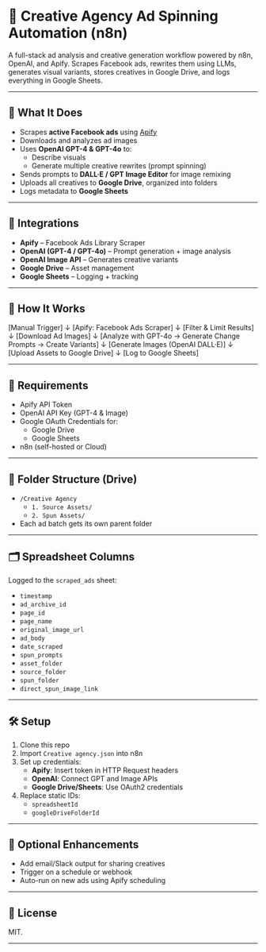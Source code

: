 # 🧠 Creative Agency Ad Spinning Automation (n8n)

A full-stack ad analysis and creative generation workflow powered by n8n, OpenAI, and Apify. Scrapes Facebook ads, rewrites them using LLMs, generates visual variants, stores creatives in Google Drive, and logs everything in Google Sheets.

---

## 📌 What It Does

- Scrapes **active Facebook ads** using [Apify](https://apify.com)
- Downloads and analyzes ad images
- Uses **OpenAI GPT-4 & GPT-4o** to:
  - Describe visuals
  - Generate multiple creative rewrites (prompt spinning)
- Sends prompts to **DALL·E / GPT Image Editor** for image remixing
- Uploads all creatives to **Google Drive**, organized into folders
- Logs metadata to **Google Sheets**

---

## 🧩 Integrations

- **Apify** – Facebook Ads Library Scraper
- **OpenAI (GPT-4 / GPT-4o)** – Prompt generation + image analysis
- **OpenAI Image API** – Generates creative variants
- **Google Drive** – Asset management
- **Google Sheets** – Logging + tracking

---

## 🚀 How It Works

[Manual Trigger]
↓
[Apify: Facebook Ads Scraper]
↓
[Filter & Limit Results]
↓
[Download Ad Images]
↓
[Analyze with GPT-4o → Generate Change Prompts → Create Variants]
↓
[Generate Images (OpenAI DALL·E)]
↓
[Upload Assets to Google Drive]
↓
[Log to Google Sheets]


---

## 🧰 Requirements

- Apify API Token
- OpenAI API Key (GPT-4 & Image)
- Google OAuth Credentials for:
  - Google Drive
  - Google Sheets
- n8n (self-hosted or Cloud)

---

## 📁 Folder Structure (Drive)

- `/Creative Agency`
  - `1. Source Assets/`
  - `2. Spun Assets/`
- Each ad batch gets its own parent folder

---

## 🗂 Spreadsheet Columns

Logged to the `scraped_ads` sheet:
- `timestamp`
- `ad_archive_id`
- `page_id`
- `page_name`
- `original_image_url`
- `ad_body`
- `date_scraped`
- `spun_prompts`
- `asset_folder`
- `source_folder`
- `spun_folder`
- `direct_spun_image_link`

---

## 🛠 Setup

1. Clone this repo
2. Import `Creative agency.json` into n8n
3. Set up credentials:
   - **Apify**: Insert token in HTTP Request headers
   - **OpenAI**: Connect GPT and Image APIs
   - **Google Drive/Sheets**: Use OAuth2 credentials
4. Replace static IDs:
   - `spreadsheetId`
   - `googleDriveFolderId`

---

## 🧪 Optional Enhancements

- Add email/Slack output for sharing creatives
- Trigger on a schedule or webhook
- Auto-run on new ads using Apify scheduling

---

## 📜 License

MIT.  

---
